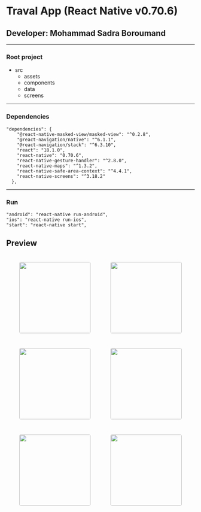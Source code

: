 # Traval App (React Native v0.70.6)
## Developer: Mohammad Sadra Boroumand
---
### Root project
- src
  -  assets
  -  components
  - data
  - screens
---
### Dependencies
```
"dependencies": {
    "@react-native-masked-view/masked-view": "^0.2.8",
    "@react-navigation/native": "^6.1.1",
    "@react-navigation/stack": "^6.3.10",
    "react": "18.1.0",
    "react-native": "0.70.6",
    "react-native-gesture-handler": "^2.8.0",
    "react-native-maps": "^1.3.2",
    "react-native-safe-area-context": "^4.4.1",
    "react-native-screens": "^3.18.2"
  },
```
---
### Run
```
"android": "react-native run-android",
"ios": "react-native run-ios",
"start": "react-native start",
```

## Preview

<div
    style="
    display: flex;
    flex-direction: row;
    justify-content: space-evenly;
    align-items: center;
    flex-flow: wrap row;
    ">
    <img
    width="190"
    style="margin: 1.2rem; border: 1px solid #f1f1f1; border-radius: 5px"
    src="https://raw.githubusercontent.com/MsbSoft2/TravalApp_React_Native/main/screenshots/s%20(1).png" />
    <img
    width="190"
    style="margin: 1.2rem; border: 1px solid #f1f1f1; border-radius: 5px"
    src="https://raw.githubusercontent.com/MsbSoft2/TravalApp_React_Native/main/screenshots/s%20(2).png" />
    <img
    width="190"
    style="margin: 1.2rem; border: 1px solid #f1f1f1; border-radius: 5px"
    src="https://raw.githubusercontent.com/MsbSoft2/TravalApp_React_Native/main/screenshots/s%20(3).png" />
    <img
    width="190"
    style="margin: 1.2rem; border: 1px solid #f1f1f1; border-radius: 5px"
    src="https://raw.githubusercontent.com/MsbSoft2/TravalApp_React_Native/main/screenshots/s%20(4).png" />
    <img
    width="190"
    style="margin: 1.2rem; border: 1px solid #f1f1f1; border-radius: 5px"
    src="https://raw.githubusercontent.com/MsbSoft2/TravalApp_React_Native/main/screenshots/s%20(5).png" />
    <img
    width="190"
    style="margin: 1.2rem; border: 1px solid #f1f1f1; border-radius: 5px"
    src="https://raw.githubusercontent.com/MsbSoft2/TravalApp_React_Native/main/screenshots/s%20(6).png" />
</div>
